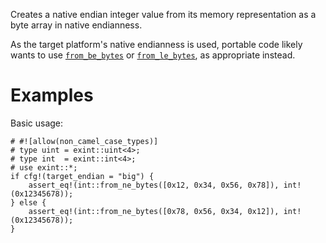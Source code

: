 Creates a native endian integer value from its memory representation as a byte
array in native endianness.

As the target platform's native endianness is used, portable code likely wants
to use [`from_be_bytes`] or [`from_le_bytes`], as appropriate instead.

[`from_be_bytes`]: Self::from_be_bytes
[`from_le_bytes`]: Self::from_le_bytes

# Examples

Basic usage:

```
# #![allow(non_camel_case_types)]
# type uint = exint::uint<4>;
# type int  = exint::int<4>;
# use exint::*;
if cfg!(target_endian = "big") {
    assert_eq!(int::from_ne_bytes([0x12, 0x34, 0x56, 0x78]), int!(0x12345678));
} else {
    assert_eq!(int::from_ne_bytes([0x78, 0x56, 0x34, 0x12]), int!(0x12345678));
}
```
